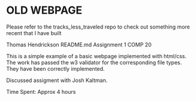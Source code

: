 # OLD WEBPAGE
Please refer to the tracks_less_traveled repo to check out something more recent that I have built


Thomas Hendrickson
README.md
Assignment 1 COMP 20

This is a simple example of a basic webpage implemented with html/css. The work
has passed the w3 validator for the corresponding file types. They have been
correctly implemented.

Discussed assigment with Josh Kaltman.

Time Spent: Approx 4 hours
